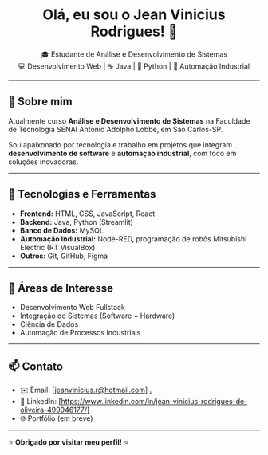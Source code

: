 <h1 align="center">Olá, eu sou o Jean Vinicius Rodrigues! 👋</h1>

<p align="center">
  🎓 Estudante de Análise e Desenvolvimento de Sistemas<br>
  💻 Desenvolvimento Web | ☕ Java | 🐍 Python | 🤖 Automação Industrial
</p>

---

## 🧩 Sobre mim

Atualmente curso **Análise e Desenvolvimento de Sistemas** na Faculdade de Tecnologia SENAI Antonio Adolpho Lobbe, em São Carlos-SP.

Sou apaixonado por tecnologia e trabalho em projetos que integram **desenvolvimento de software** e **automação industrial**, com foco em soluções inovadoras.

---

## 🚀 Tecnologias e Ferramentas

- **Frontend:** HTML, CSS, JavaScript, React
- **Backend:** Java, Python (Streamlit)
- **Banco de Dados:** MySQL
- **Automação Industrial:** Node-RED, programação de robôs Mitsubishi Electric (RT VisualBox)
- **Outros:** Git, GitHub, Figma

---

## 📌 Áreas de Interesse

- Desenvolvimento Web Fullstack
- Integração de Sistemas (Software + Hardware)
- Ciência de Dados
- Automação de Processos Industriais

---

## 📫 Contato

- ✉️ Email: [jeanvinicius.r@hotmail.com] [.](jeanvini.r@gmail.com)
- 💼 LinkedIn: [https://www.linkedin.com/in/jean-vinicius-rodrigues-de-oliveira-499046177/]
- 🌐 Portfólio (em breve)

---

⭐ **Obrigado por visitar meu perfil!** ⭐

